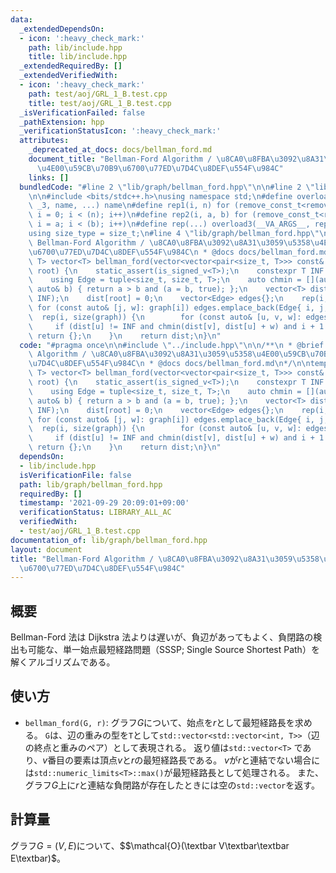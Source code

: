 ```yaml
---
data:
  _extendedDependsOn:
  - icon: ':heavy_check_mark:'
    path: lib/include.hpp
    title: lib/include.hpp
  _extendedRequiredBy: []
  _extendedVerifiedWith:
  - icon: ':heavy_check_mark:'
    path: test/aoj/GRL_1_B.test.cpp
    title: test/aoj/GRL_1_B.test.cpp
  _isVerificationFailed: false
  _pathExtension: hpp
  _verificationStatusIcon: ':heavy_check_mark:'
  attributes:
    _deprecated_at_docs: docs/bellman_ford.md
    document_title: "Bellman-Ford Algorithm / \u8CA0\u8FBA\u3092\u8A31\u3059\u5358\
      \u4E00\u59CB\u70B9\u6700\u77ED\u7D4C\u8DEF\u554F\u984C"
    links: []
  bundledCode: "#line 2 \"lib/graph/bellman_ford.hpp\"\n\n#line 2 \"lib/include.hpp\"\
    \n\n#include <bits/stdc++.h>\nusing namespace std;\n#define overload3(_NULL, _2,\
    \ _3, name, ...) name\n#define rep1(i, n) for (remove_const_t<remove_reference_t<decltype(n)>>\
    \ i = 0; i < (n); i++)\n#define rep2(i, a, b) for (remove_const_t<remove_reference_t<decltype(b)>>\
    \ i = a; i < (b); i++)\n#define rep(...) overload3(__VA_ARGS__, rep2, rep1)(__VA_ARGS__)\n\
    using size_type = size_t;\n#line 4 \"lib/graph/bellman_ford.hpp\"\n\n/**\n * @brief\
    \ Bellman-Ford Algorithm / \u8CA0\u8FBA\u3092\u8A31\u3059\u5358\u4E00\u59CB\u70B9\
    \u6700\u77ED\u7D4C\u8DEF\u554F\u984C\n * @docs docs/bellman_ford.md\n*/\n\ntemplate<typename\
    \ T> vector<T> bellman_ford(vector<vector<pair<size_t, T>>> const& graph, size_t\
    \ root) {\n    static_assert(is_signed_v<T>);\n    constexpr T INF = numeric_limits<T>::max();\n\
    \    using Edge = tuple<size_t, size_t, T>;\n    auto chmin = [](auto& a, const\
    \ auto& b) { return a > b and (a = b, true); };\n    vector<T> dist(size(graph),\
    \ INF);\n    dist[root] = 0;\n    vector<Edge> edges{};\n    rep(i, size(graph))\
    \ for (const auto& [j, w]: graph[i]) edges.emplace_back(Edge{ i, j, w });\n  \
    \  rep(i, size(graph)) {\n        for (const auto& [u, v, w]: edges)\n       \
    \     if (dist[u] != INF and chmin(dist[v], dist[u] + w) and i + 1 == size(graph))\
    \ return {};\n    }\n    return dist;\n}\n"
  code: "#pragma once\n\n#include \"../include.hpp\"\n\n/**\n * @brief Bellman-Ford\
    \ Algorithm / \u8CA0\u8FBA\u3092\u8A31\u3059\u5358\u4E00\u59CB\u70B9\u6700\u77ED\
    \u7D4C\u8DEF\u554F\u984C\n * @docs docs/bellman_ford.md\n*/\n\ntemplate<typename\
    \ T> vector<T> bellman_ford(vector<vector<pair<size_t, T>>> const& graph, size_t\
    \ root) {\n    static_assert(is_signed_v<T>);\n    constexpr T INF = numeric_limits<T>::max();\n\
    \    using Edge = tuple<size_t, size_t, T>;\n    auto chmin = [](auto& a, const\
    \ auto& b) { return a > b and (a = b, true); };\n    vector<T> dist(size(graph),\
    \ INF);\n    dist[root] = 0;\n    vector<Edge> edges{};\n    rep(i, size(graph))\
    \ for (const auto& [j, w]: graph[i]) edges.emplace_back(Edge{ i, j, w });\n  \
    \  rep(i, size(graph)) {\n        for (const auto& [u, v, w]: edges)\n       \
    \     if (dist[u] != INF and chmin(dist[v], dist[u] + w) and i + 1 == size(graph))\
    \ return {};\n    }\n    return dist;\n}\n"
  dependsOn:
  - lib/include.hpp
  isVerificationFile: false
  path: lib/graph/bellman_ford.hpp
  requiredBy: []
  timestamp: '2021-09-29 20:09:01+09:00'
  verificationStatus: LIBRARY_ALL_AC
  verifiedWith:
  - test/aoj/GRL_1_B.test.cpp
documentation_of: lib/graph/bellman_ford.hpp
layout: document
title: "Bellman-Ford Algorithm / \u8CA0\u8FBA\u3092\u8A31\u3059\u5358\u4E00\u59CB\u70B9\
  \u6700\u77ED\u7D4C\u8DEF\u554F\u984C"
---
```


## 概要

Bellman-Ford 法は Dijkstra 法よりは遅いが、負辺があってもよく、負閉路の検出も可能な、単一始点最短経路問題（SSSP; Single Source Shortest Path）を解くアルゴリズムである。

## 使い方

- `bellman_ford(G, r)`: グラフ$G$について、始点を$r$として最短経路長を求める。
  `G`は、辺の重みの型を`T`として`std::vector<std::vector<int, T>>`（辺の終点と重みのペア）として表現される。 返り値は`std::vector<T>`
  であり、$v$番目の要素は頂点$v$と$r$の最短経路長である。 $v$が$r$と連結でない場合には`std::numeric_limits<T>::max()`が最短経路長として処理される。
  また、グラフ$G$上に$r$と連結な負閉路が存在したときには空の`std::vector`を返す。

## 計算量

グラフ$G=(V,E)$について、$$\mathcal{O}(\textbar V\textbar\textbar E\textbar)$。
